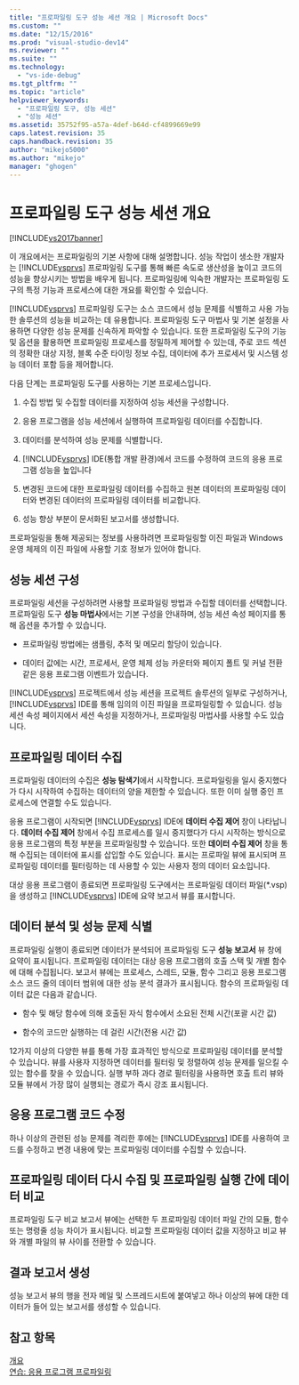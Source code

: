 ```yaml
---
title: "프로파일링 도구 성능 세션 개요 | Microsoft Docs"
ms.custom: ""
ms.date: "12/15/2016"
ms.prod: "visual-studio-dev14"
ms.reviewer: ""
ms.suite: ""
ms.technology: 
  - "vs-ide-debug"
ms.tgt_pltfrm: ""
ms.topic: "article"
helpviewer_keywords: 
  - "프로파일링 도구, 성능 세션"
  - "성능 세션"
ms.assetid: 35752f95-a57a-4def-b64d-cf4899669e99
caps.latest.revision: 35
caps.handback.revision: 35
author: "mikejo5000"
ms.author: "mikejo"
manager: "ghogen"
---
```

# 프로파일링 도구 성능 세션 개요
[!INCLUDE[vs2017banner](../code-quality/includes/vs2017banner.md)]

이 개요에서는 프로파일링의 기본 사항에 대해 설명합니다.  성능 작업이 생소한 개발자는 [!INCLUDE[vsprvs](../code-quality/includes/vsprvs_md.md)] 프로파일링 도구를 통해 빠른 속도로 생산성을 높이고 코드의 성능을 향상시키는 방법을 배우게 됩니다.  프로파일링에 익숙한 개발자는 프로파일링 도구의 특정 기능과 프로세스에 대한 개요를 확인할 수 있습니다.  
  
 [!INCLUDE[vsprvs](../code-quality/includes/vsprvs_md.md)] 프로파일링 도구는 소스 코드에서 성능 문제를 식별하고 사용 가능한 솔루션의 성능을 비교하는 데 유용합니다.  프로파일링 도구 마법사 및 기본 설정을 사용하면 다양한 성능 문제를 신속하게 파악할 수 있습니다.  또한 프로파일링 도구의 기능 및 옵션을 활용하면 프로파일링 프로세스를 정밀하게 제어할 수 있는데,  주로 코드 섹션의 정확한 대상 지정, 블록 수준 타이밍 정보 수집, 데이터에 추가 프로세서 및 시스템 성능 데이터 포함 등을 제어합니다.  
  
 다음 단계는 프로파일링 도구를 사용하는 기본 프로세스입니다.  
  
1.  수집 방법 및 수집할 데이터를 지정하여 성능 세션을 구성합니다.  
  
2.  응용 프로그램을 성능 세션에서 실행하여 프로파일링 데이터를 수집합니다.  
  
3.  데이터를 분석하여 성능 문제를 식별합니다.  
  
4.  [!INCLUDE[vsprvs](../code-quality/includes/vsprvs_md.md)] IDE\(통합 개발 환경\)에서 코드를 수정하여 코드의 응용 프로그램 성능을 높입니다  
  
5.  변경된 코드에 대한 프로파일링 데이터를 수집하고 원본 데이터의 프로파일링 데이터와 변경된 데이터의 프로파일링 데이터를 비교합니다.  
  
6.  성능 향상 부분이 문서화된 보고서를 생성합니다.  
  
 프로파일링을 통해 제공되는 정보를 사용하려면 프로파일링할 이진 파일과 Windows 운영 체제의 이진 파일에 사용할 기호 정보가 있어야 합니다.  
  
## 성능 세션 구성  
 프로파일링 세션을 구성하려면 사용할 프로파일링 방법과 수집할 데이터를 선택합니다.  프로파일링 도구 **성능 마법사**에서는 기본 구성을 안내하며, 성능 세션 속성 페이지를 통해 옵션을 추가할 수 있습니다.  
  
-   프로파일링 방법에는 샘플링, 추적 및 메모리 할당이 있습니다.  
  
-   데이터 값에는 시간, 프로세서, 운영 체제 성능 카운터와 페이지 폴트 및 커널 전환 같은 응용 프로그램 이벤트가 있습니다.  
  
 [!INCLUDE[vsprvs](../code-quality/includes/vsprvs_md.md)] 프로젝트에서 성능 세션을 프로젝트 솔루션의 일부로 구성하거나, [!INCLUDE[vsprvs](../code-quality/includes/vsprvs_md.md)] IDE를 통해 임의의 이진 파일을 프로파일링할 수 있습니다.  성능 세션 속성 페이지에서 세션 속성을 지정하거나, 프로파일링 마법사를 사용할 수도 있습니다.  
  
## 프로파일링 데이터 수집  
 프로파일링 데이터의 수집은 **성능 탐색기**에서 시작합니다.  프로파일링을 일시 중지했다가 다시 시작하여 수집하는 데이터의 양을 제한할 수 있습니다.  또한 이미 실행 중인 프로세스에 연결할 수도 있습니다.  
  
 응용 프로그램이 시작되면 [!INCLUDE[vsprvs](../code-quality/includes/vsprvs_md.md)] IDE에 **데이터 수집 제어** 창이 나타납니다.  **데이터 수집 제어** 창에서 수집 프로세스를 일시 중지했다가 다시 시작하는 방식으로 응용 프로그램의 특정 부분을 프로파일링할 수 있습니다.  또한 **데이터 수집 제어** 창을 통해 수집되는 데이터에 표시를 삽입할 수도 있습니다.  표시는 프로파일 뷰에 표시되며 프로파일링 데이터를 필터링하는 데 사용할 수 있는 사용자 정의 데이터 요소입니다.  
  
 대상 응용 프로그램이 종료되면 프로파일링 도구에서는 프로파일링 데이터 파일\(\*.vsp\)을 생성하고 [!INCLUDE[vsprvs](../code-quality/includes/vsprvs_md.md)] IDE에 요약 보고서 뷰를 표시합니다.  
  
## 데이터 분석 및 성능 문제 식별  
 프로파일링 실행이 종료되면 데이터가 분석되어 프로파일링 도구 **성능 보고서** 뷰 창에 요약이 표시됩니다.  프로파일링 데이터는 대상 응용 프로그램의 호출 스택 및 개별 함수에 대해 수집됩니다.  보고서 뷰에는 프로세스, 스레드, 모듈, 함수 그리고 응용 프로그램 소스 코드 줄의 데이터 범위에 대한 성능 분석 결과가 표시됩니다.  함수의 프로파일링 데이터 값은 다음과 같습니다.  
  
-   함수 및 해당 함수에 의해 호출된 자식 함수에서 소요된 전체 시간\(포괄 시간 값\)  
  
-   함수의 코드만 실행하는 데 걸린 시간\(전용 시간 값\)  
  
 12가지 이상의 다양한 뷰를 통해 가장 효과적인 방식으로 프로파일링 데이터를 분석할 수 있습니다.  뷰를 사용자 지정하면 데이터를 필터링 및 정렬하여 성능 문제를 일으킬 수 있는 함수를 찾을 수 있습니다.  실행 부하 과다 경로 필터링을 사용하면 호출 트리 뷰와 모듈 뷰에서 가장 많이 실행되는 경로가 즉시 강조 표시됩니다.  
  
## 응용 프로그램 코드 수정  
 하나 이상의 관련된 성능 문제를 격리한 후에는 [!INCLUDE[vsprvs](../code-quality/includes/vsprvs_md.md)] IDE를 사용하여 코드를 수정하고 변경 내용에 맞는 프로파일링 데이터를 수집할 수 있습니다.  
  
## 프로파일링 데이터 다시 수집 및 프로파일링 실행 간에 데이터 비교  
 프로파일링 도구 비교 보고서 뷰에는 선택한 두 프로파일링 데이터 파일 간의 모듈, 함수 또는 명령줄 성능 차이가 표시됩니다.  비교할 프로파일링 데이터 값을 지정하고 비교 뷰와 개별 파일의 뷰 사이를 전환할 수 있습니다.  
  
## 결과 보고서 생성  
 성능 보고서 뷰의 행을 전자 메일 및 스프레드시트에 붙여넣고 하나 이상의 뷰에 대한 데이터가 들어 있는 보고서를 생성할 수 있습니다.  
  
## 참고 항목  
 [개요](../profiling/overviews-performance-tools.md)   
 [연습: 응용 프로그램 프로파일링](../profiling/walkthrough-identifying-performance-problems.md)